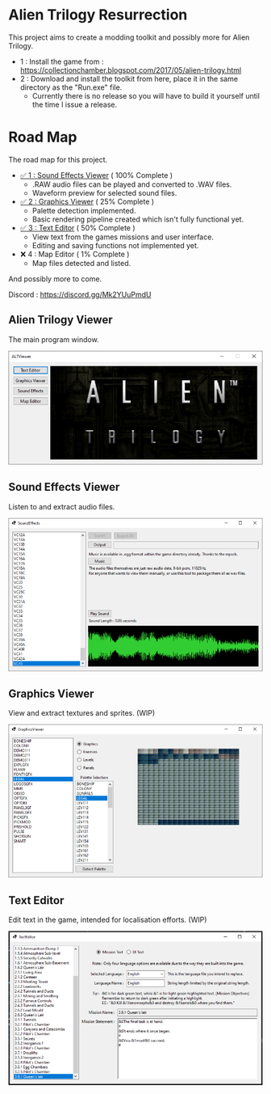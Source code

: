 # Alien Trilogy Resurrection

This project aims to create a modding toolkit and possibly more for Alien Trilogy.

- 1 : Install the game from : https://collectionchamber.blogspot.com/2017/05/alien-trilogy.html
- 2 : Download and install the toolkit from here, place it in the same directory as the "Run.exe" file.
	- Currently there is no release so you will have to build it yourself until the time I issue a release.

# Road Map

The road map for this project.

- [✅ 1 : Sound Effects Viewer](#sound-effects-viewer) ( 100% Complete )
	- .RAW audio files can be played and converted to .WAV files.
	- Waveform preview for selected sound files.
- [✅ 2 : Graphics Viewer](#graphics-viewer) ( 25% Complete )
	- Palette detection implemented.
	- Basic rendering pipeline created which isn't fully functional yet.
- [✅ 3 : Text Editor](#text-editor) ( 50% Complete )
	- View text from the games missions and user interface.
	- Editing and saving functions not implemented yet.
- ❌ 4 : Map Editor ( 1% Complete )
	- Map files detected and listed.

And possibly more to come.

Discord : https://discord.gg/Mk2YUuPmdU

## Alien Trilogy Viewer

The main program window.

<div align="center">
  <img src="Images/altviewer.png" alt="Alien Trilogy Viewer">
</div>

## Sound Effects Viewer

Listen to and extract audio files.

<div align="center">
  <img src="Images/soundeffects.png" alt="Sound Effects Viewer">
</div>

## Graphics Viewer

View and extract textures and sprites. (WIP)

<div align="center">
  <img src="Images/graphicsviewer.png" alt="Graphics Viewer">
</div>


## Text Editor

Edit text in the game, intended for localisation efforts. (WIP)

<div align="center">
  <img src="Images/texteditor.png" alt="Text Editor">
</div>